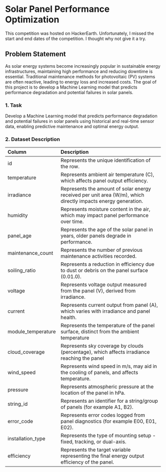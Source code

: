 # Solar Panel Performance Optimization

This competition was hosted on HackerEarth. Unfortunately, I missed the start and end dates of the competition. I thought why not give it a try.

## Problem Statement

As solar energy systems become increasingly popular in sustainable energy infrastructures, maintaining high performance and reducing downtime is essential. Traditional maintenance methods for photovoltaic (PV) systems are often reactive, leading to energy loss and increased costs. The goal of this project is to develop a Machine Learning model that predicts performance degradation and potential failures in solar panels.

### 1. Task

Develop a Machine Learning model that predicts performance degradation and potential failures in solar panels using historical and real-time sensor data, enabling predictive maintenance and optimal energy output.

### 2. Dataset Description

| Column             | Description                                                                                                   |
|:-------------------|:--------------------------------------------------------------------------------------------------------------|
| id                 | Represents the unique identification of the row.                                                              |
| temperature        | Represents ambient air temperature (C), which affects panel output efficiency.                                |
| irradiance         | Represents the amount of solar energy received per unit area (W/m), which directly impacts energy generation. |
| humidity           | Represents moisture content in the air, which may impact panel performance over time.                         |
| panel_age          | Represents the age of the solar panel in years, older panels degrade in performance.                          |
| maintenance_count  | Represents the number of previous maintenance activities recorded.                                            |
| soiling_ratio      | Represents a reduction in efficiency due to dust or debris on the panel surface (0.01.0).                     |
| voltage            | Represents voltage output measured from the panel (V), derived from irradiance.                               |
| current            | Represents current output from panel (A), which varies with irradiance and panel health.                      |
| module_temperature | Represents the temperature of the panel surface, distinct from the ambient temperature                        |
| cloud_coverage     | Represents sky coverage by clouds (percentage), which affects irradiance reaching the panel                   |
| wind_speed         | Represents wind speed in m/s, may aid in the cooling of panels, and affects temperature.                      |
| pressure           | Represents atmospheric pressure at the location of the panel in hPa.                                          |
| string_id          | Represents an identifier for a string/group of panels (for example A1, B2).                                   |
| error_code         | Represents error codes logged from panel diagnostics (for example E00, E01, E02).                             |
| installation_type  | Represents the type of mounting setup - fixed, tracking, or dual-axis.                                        |
| efficiency         | Represents the target variable representing the final energy output efficiency of the panel.                  |

